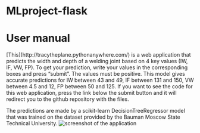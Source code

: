 # MLproject-flask
<h1>User manual</h1>
[This](http://tracytheplane.pythonanywhere.com/) is a web application that predicts the width and depth of a welding joint based on 4 key values (IW, IF, VW, FP). To get your prediction, write your values in the corresponding boxes and press “submit”. The values must be positive. This model gives accurate predictions for IW between 43 and 49, IF between 131 and 150, VW between 4.5 and 12, FP between 50 and 125.
If you want to see the code for this web application, press the link below the submit button and it will redirect you to the github repository with the files.

The predictions are made by a scikit-learn DecisionTreeRegressor model that was trained on the dataset provided by the Bauman Moscow State Technical University.
![screenshot of the application](https://live.staticflickr.com/65535/53282806319_561bb0f618_o.png)
